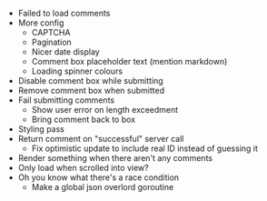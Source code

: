 * Failed to load comments
* More config
    * CAPTCHA
    * Pagination
    * Nicer date display
    * Comment box placeholder text (mention markdown)
    * Loading spinner colours
* Disable comment box while submitting
* Remove comment box when submitted
* Fail submitting comments
    * Show user error on length exceedment
    * Bring comment back to box
* Styling pass
* Return comment on "successful" server call
    * Fix optimistic update to include real ID instead of guessing it
* Render something when there aren't any comments
* Only load when scrolled into view?
* Oh you know what there's a race condition
    * Make a global json overlord goroutine

